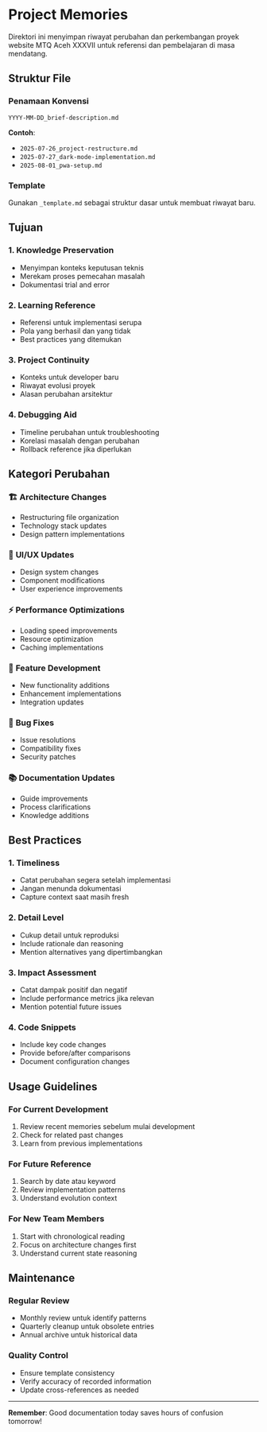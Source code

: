 # Project Memories

Direktori ini menyimpan riwayat perubahan dan perkembangan proyek website MTQ Aceh XXXVII untuk referensi dan pembelajaran di masa mendatang.

## Struktur File

### Penamaan Konvensi
```
YYYY-MM-DD_brief-description.md
```

**Contoh**:
- `2025-07-26_project-restructure.md`
- `2025-07-27_dark-mode-implementation.md`
- `2025-08-01_pwa-setup.md`

### Template
Gunakan `_template.md` sebagai struktur dasar untuk membuat riwayat baru.

## Tujuan

### 1. **Knowledge Preservation**
- Menyimpan konteks keputusan teknis
- Merekam proses pemecahan masalah
- Dokumentasi trial and error

### 2. **Learning Reference**
- Referensi untuk implementasi serupa
- Pola yang berhasil dan yang tidak
- Best practices yang ditemukan

### 3. **Project Continuity**
- Konteks untuk developer baru
- Riwayat evolusi proyek
- Alasan perubahan arsitektur

### 4. **Debugging Aid**
- Timeline perubahan untuk troubleshooting
- Korelasi masalah dengan perubahan
- Rollback reference jika diperlukan

## Kategori Perubahan

### 🏗️ **Architecture Changes**
- Restructuring file organization
- Technology stack updates
- Design pattern implementations

### 🎨 **UI/UX Updates**
- Design system changes
- Component modifications
- User experience improvements

### ⚡ **Performance Optimizations**
- Loading speed improvements
- Resource optimization
- Caching implementations

### 🔧 **Feature Development**
- New functionality additions
- Enhancement implementations
- Integration updates

### 🐛 **Bug Fixes**
- Issue resolutions
- Compatibility fixes
- Security patches

### 📚 **Documentation Updates**
- Guide improvements
- Process clarifications
- Knowledge additions

## Best Practices

### 1. **Timeliness**
- Catat perubahan segera setelah implementasi
- Jangan menunda dokumentasi
- Capture context saat masih fresh

### 2. **Detail Level**
- Cukup detail untuk reproduksi
- Include rationale dan reasoning
- Mention alternatives yang dipertimbangkan

### 3. **Impact Assessment**
- Catat dampak positif dan negatif
- Include performance metrics jika relevan
- Mention potential future issues

### 4. **Code Snippets**
- Include key code changes
- Provide before/after comparisons
- Document configuration changes

## Usage Guidelines

### For Current Development
1. Review recent memories sebelum mulai development
2. Check for related past changes
3. Learn from previous implementations

### For Future Reference
1. Search by date atau keyword
2. Review implementation patterns
3. Understand evolution context

### For New Team Members
1. Start with chronological reading
2. Focus on architecture changes first
3. Understand current state reasoning

## Maintenance

### Regular Review
- Monthly review untuk identify patterns
- Quarterly cleanup untuk obsolete entries
- Annual archive untuk historical data

### Quality Control
- Ensure template consistency
- Verify accuracy of recorded information
- Update cross-references as needed

---

**Remember**: Good documentation today saves hours of confusion tomorrow!